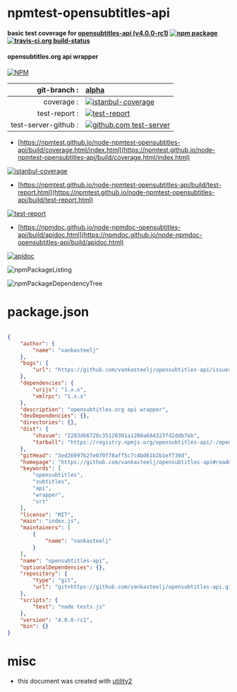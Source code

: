 # npmtest-opensubtitles-api

#### basic test coverage for  [opensubtitles-api (v4.0.0-rc1)](https://github.com/vankasteelj/opensubtitles-api#readme)  [![npm package](https://img.shields.io/npm/v/npmtest-opensubtitles-api.svg?style=flat-square)](https://www.npmjs.org/package/npmtest-opensubtitles-api) [![travis-ci.org build-status](https://api.travis-ci.org/npmtest/node-npmtest-opensubtitles-api.svg)](https://travis-ci.org/npmtest/node-npmtest-opensubtitles-api)

#### opensubtitles.org api wrapper

[![NPM](https://nodei.co/npm/opensubtitles-api.png?downloads=true&downloadRank=true&stars=true)](https://www.npmjs.com/package/opensubtitles-api)

| git-branch : | [alpha](https://github.com/npmtest/node-npmtest-opensubtitles-api/tree/alpha)|
|--:|:--|
| coverage : | [![istanbul-coverage](https://npmtest.github.io/node-npmtest-opensubtitles-api/build/coverage.badge.svg)](https://npmtest.github.io/node-npmtest-opensubtitles-api/build/coverage.html/index.html)|
| test-report : | [![test-report](https://npmtest.github.io/node-npmtest-opensubtitles-api/build/test-report.badge.svg)](https://npmtest.github.io/node-npmtest-opensubtitles-api/build/test-report.html)|
| test-server-github : | [![github.com test-server](https://npmtest.github.io/node-npmtest-opensubtitles-api/GitHub-Mark-32px.png)](https://npmtest.github.io/node-npmtest-opensubtitles-api/build/app/index.html) | | build-artifacts : | [![build-artifacts](https://npmtest.github.io/node-npmtest-opensubtitles-api/glyphicons_144_folder_open.png)](https://github.com/npmtest/node-npmtest-opensubtitles-api/tree/gh-pages/build)|

- [https://npmtest.github.io/node-npmtest-opensubtitles-api/build/coverage.html/index.html](https://npmtest.github.io/node-npmtest-opensubtitles-api/build/coverage.html/index.html)

[![istanbul-coverage](https://npmtest.github.io/node-npmtest-opensubtitles-api/build/screenCapture.buildCi.browser.%252Ftmp%252Fbuild%252Fcoverage.lib.html.png)](https://npmtest.github.io/node-npmtest-opensubtitles-api/build/coverage.html/index.html)

- [https://npmtest.github.io/node-npmtest-opensubtitles-api/build/test-report.html](https://npmtest.github.io/node-npmtest-opensubtitles-api/build/test-report.html)

[![test-report](https://npmtest.github.io/node-npmtest-opensubtitles-api/build/screenCapture.buildCi.browser.%252Ftmp%252Fbuild%252Ftest-report.html.png)](https://npmtest.github.io/node-npmtest-opensubtitles-api/build/test-report.html)

- [https://npmdoc.github.io/node-npmdoc-opensubtitles-api/build/apidoc.html](https://npmdoc.github.io/node-npmdoc-opensubtitles-api/build/apidoc.html)

[![apidoc](https://npmdoc.github.io/node-npmdoc-opensubtitles-api/build/screenCapture.buildCi.browser.%252Ftmp%252Fbuild%252Fapidoc.html.png)](https://npmdoc.github.io/node-npmdoc-opensubtitles-api/build/apidoc.html)

![npmPackageListing](https://npmtest.github.io/node-npmtest-opensubtitles-api/build/screenCapture.npmPackageListing.svg)

![npmPackageDependencyTree](https://npmtest.github.io/node-npmtest-opensubtitles-api/build/screenCapture.npmPackageDependencyTree.svg)



# package.json

```json

{
    "author": {
        "name": "vankasteelj"
    },
    "bugs": {
        "url": "https://github.com/vankasteelj/opensubtitles-api/issues"
    },
    "dependencies": {
        "urijs": "1.x.x",
        "xmlrpc": "1.x.x"
    },
    "description": "opensubtitles.org api wrapper",
    "devDependencies": {},
    "directories": {},
    "dist": {
        "shasum": "2283db6728c35120301a1200a684323fd2ddb7eb",
        "tarball": "https://registry.npmjs.org/opensubtitles-api/-/opensubtitles-api-4.0.0-rc1.tgz"
    },
    "gitHead": "3ed26997b2fe070f78aff5c7c4bd61b2b1ef730d",
    "homepage": "https://github.com/vankasteelj/opensubtitles-api#readme",
    "keywords": [
        "opensubtitles",
        "subtitles",
        "api",
        "wrapper",
        "srt"
    ],
    "license": "MIT",
    "main": "index.js",
    "maintainers": [
        {
            "name": "vankasteelj"
        }
    ],
    "name": "opensubtitles-api",
    "optionalDependencies": {},
    "repository": {
        "type": "git",
        "url": "git+https://github.com/vankasteelj/opensubtitles-api.git"
    },
    "scripts": {
        "test": "node tests.js"
    },
    "version": "4.0.0-rc1",
    "bin": {}
}
```



# misc
- this document was created with [utility2](https://github.com/kaizhu256/node-utility2)
